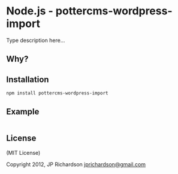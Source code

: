 Node.js - pottercms-wordpress-import
================

Type description here...


Why?
----



Installation
------------

    npm install pottercms-wordpress-import



Example
------


```javascript
```

License
-------

(MIT License)

Copyright 2012, JP Richardson  <jprichardson@gmail.com>


